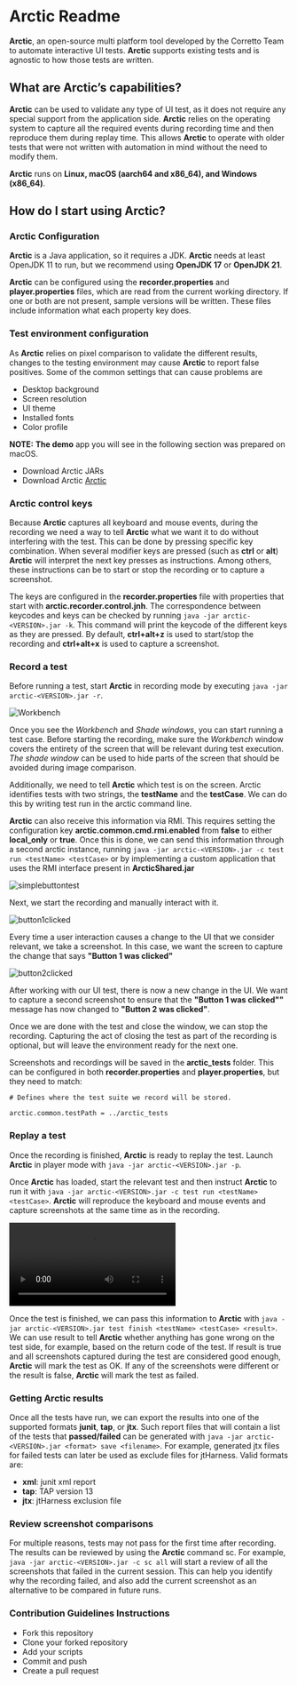 
# Arctic Readme

**Arctic**, an open-source multi platform tool developed by the Corretto Team to automate interactive UI tests. **Arctic** supports existing tests and is agnostic to how those tests are written.


## What are Arctic’s capabilities?

**Arctic** can be used to validate any type of UI test, as it does not require any special support from the application side. **Arctic** relies on the operating system to capture all the required events during recording time and then reproduce them during replay time. This allows **Arctic** to operate with older tests that were not written with automation in mind without the need to modify them.

**Arctic** runs on **Linux, macOS (aarch64 and x86_64), and Windows (x86_64)**.

## How do I start using Arctic?

### Arctic Configuration

**Arctic** is a Java application, so it requires a JDK. **Arctic** needs at least OpenJDK 11 to run, but we recommend using **OpenJDK 17** or **OpenJDK 21**.

**Arctic** can be configured using the **recorder.properties** and **player.properties** files, which are read from the current working directory. If one or both are not present, sample versions will be written. These files include information what each property key does.

### Test environment configuration

As **Arctic** relies on pixel comparison to validate the different results, changes to the testing environment may cause **Arctic** to report false positives. Some of the common settings that can cause problems are

- Desktop background
- Screen resolution
- UI theme
- Installed fonts
- Color profile

**NOTE:** **The demo** app you will see in the following section was prepared on macOS.

- Download Arctic JARs 
- Download Arctic [Arctic](https://github.com/corretto/arctic)

### Arctic control keys

Because **Arctic** captures all keyboard and mouse events, during the recording we need a way to tell **Arctic** what we want it to do without interfering with the test. This can be done by pressing specific key combination. When several modifier keys are pressed (such as **ctrl** or **alt**) **Arctic** will interpret the next key presses as instructions. Among others, these instructions can be to start or stop the recording or to capture a screenshot.

The keys are configured in the **recorder.properties** file with properties that start with **arctic.recorder.control.jnh**. The correspondence between keycodes and keys can be checked by running ```java -jar arctic-<VERSION>.jar -k```. This command will print the keycode of the different keys as they are pressed. By default, **ctrl+alt+z** is used to start/stop the recording and **ctrl+alt+x** is used to capture a screenshot.

### Record a test

Before running a test, start **Arctic** in recording mode by executing ```java -jar arctic-<VERSION>.jar -r```.

![Workbench](images/workbench.png)

Once you see the *Workbench* and *Shade windows*, you can start running a test case. Before starting the recording, make sure the *Workbench* window covers the entirety of the screen that will be relevant during test execution. *The shade window* can be used to hide parts of the screen that should be avoided during image comparison.

Additionally, we need to tell **Arctic** which test is on the screen. Arctic identifies tests with two strings, the **testName** and the **testCase**. We can do this by writing test run **<testName> <testCase>** in the arctic command line.

**Arctic** can also receive this information via RMI. This requires setting the configuration key **arctic.common.cmd.rmi.enabled** from **false** to either **local_only** or **true**. Once this is done, we can send this information through a second arctic instance, running ```java -jar arctic-<VERSION>.jar -c test run <testName> <testCase>``` or by implementing a custom application that uses the RMI interface present in **ArcticShared.jar**

![simplebuttontest](images/simplebuttontest.png)

Next, we start the recording and manually interact with it.

![button1clicked](images/button1clicked.png)

Every time a user interaction causes a change to the UI that we consider relevant, we take a screenshot. In this case, we want the screen to capture the change that says **"Button 1 was clicked"**

![button2clicked](images/button2clicked.png)

After working with our UI test, there is now a new change in the UI. We want to capture a second screenshot to ensure that the **"Button 1 was clicked""** message has now changed to **"Button 2 was clicked"**.

Once we are done with the test and close the window, we can stop the recording. Capturing the act of closing the test as part of the recording is optional, but will leave the environment ready for the next one.

Screenshots and recordings will be saved in the **arctic_tests** folder. This can be configured in both **recorder.properties** and **player.properties**, but they need to match:

```# Defines where the test suite we record will be stored.```

```arctic.common.testPath = ../arctic_tests```

### Replay a test

Once the recording is finished, **Arctic** is ready to replay the test. Launch **Arctic** in player mode with ```java -jar arctic-<VERSION>.jar -p```.

Once **Arctic** has loaded, start the relevant test and then instruct **Arctic** to run it with ```java -jar arctic-<VERSION>.jar -c test run <testName> <testCase>```. **Arctic** will reproduce the keyboard and mouse events and capture screenshots at the same time as in the recording.

<video src="https://github.com/user-attachments/assets/ae7f6bd1-5c18-4bff-8e30-ce118c6150fb" controls="controls" style="max-width: 730px;">
</video>

Once the test is finished, we can pass this information to **Arctic** with ```java -jar arctic-<VERSION>.jar test finish <testName> <testCase> <result>```. We can use result to tell **Arctic** whether anything has gone wrong on the test side, for example, based on the return code of the test. If result is true and all screenshots captured during the test are considered good enough, **Arctic** will mark the test as OK. If any of the screenshots were different or the result is false, **Arctic** will mark the test as failed.

### Getting Arctic results

Once all the tests have run, we can export the results into one of the supported formats  **junit**, **tap**, or **jtx**. Such report files that will contain a list of the tests that **passed/failed** can be generated with ```java -jar arctic-<VERSION>.jar <format> save <filename>```. For example, generated jtx files for failed tests can later be used as exclude files for jtHarness.
Valid formats are:

- **xml**: junit xml report
- **tap**: TAP version 13
- **jtx**: jtHarness exclusion file

### Review screenshot comparisons

For multiple reasons, tests may not pass for the first time after recording. The results can be reviewed by using the **Arctic** command sc. For example, ```java -jar arctic-<VERSION>.jar -c sc all``` will start a review of all the screenshots that failed in the current session. This can help you identify why the recording failed, and also add the current screenshot as an alternative to be compared in future runs.

### Contribution Guidelines Instructions

- Fork this repository
- Clone your forked repository
- Add your scripts
- Commit and push
- Create a pull request
